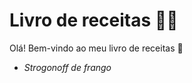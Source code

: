 # Livro de receitas :man_cook:

Olá! Bem-vindo ao meu livro de receitas :wave:

- _Strogonoff de frango_ 
